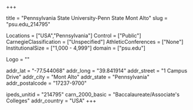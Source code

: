 
+++

title = "Pennsylvania State University-Penn State Mont Alto"
slug = "psu.edu_214795"

Locations = ["USA","Pennsylvania"]
Control = ["Public"]
CarnegieClassification = ["Unspecified"]
AthleticConferences = ["None"]
InstitutionalSize = ["1,000 - 4,999"]
domain = ["psu.edu"]

Logo = ""

addr_lat = "-77.544068"
addr_long = "39.841914"
addr_street = "1 Campus Drive"
addr_city = "Mont Alto"
addr_state = "Pennsylvania"
addr_postalcode = "17237-9700"

ipeds_unitid = "214795"
carn_2000_basic = "Baccalaureate/Associate's Colleges"
addr_country = "USA"
+++
    
